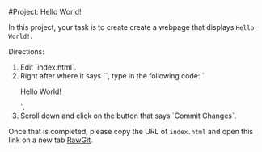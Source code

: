 #Project: Hello World!

In this project, your task is to create create a webpage that displays ```Hello World!```.

Directions:
<ol>
<li>Edit `index.html`.</li>
<li>Right after where it says `<!-- BEGIN EDITABLE CODE -->`, type in the following code: `<p>Hello World!</p>`.</li>
<li>Scroll down and click on the button that says `Commit Changes`.</li>
</ol>

Once that is completed, please copy the URL of `index.html` and open this link on a new tab [RawGit](https://rawgit.com). 
